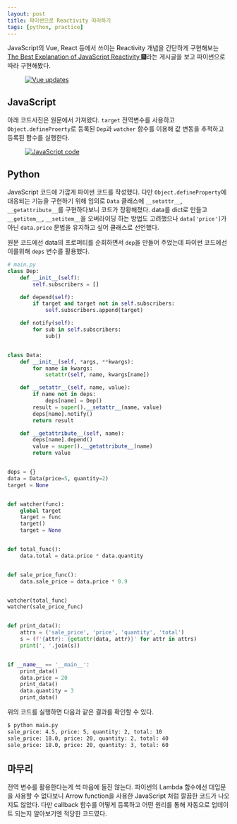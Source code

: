 ```yaml
---
layout: post
title: 파이썬으로 Reactivity 따라하기
tags: [python, practice]
---
```


JavaScript의 Vue, React 등에서 쓰이는 Reactivity 개념을 간단하게 구현해보는 [The Best Explanation of JavaScript Reactivity 🎆](https://medium.com/vue-mastery/the-best-explanation-of-javascript-reactivity-fea6112dd80d)라는 게시글을 보고 파이썬으로 따라 구현해봤다.

<figure>
  <a href="https://cdn-images-1.medium.com/max/800/1*t8enMn6h0gjY6HNKoSVC1g.jpeg">
    <img src="https://cdn-images-1.medium.com/max/800/1*t8enMn6h0gjY6HNKoSVC1g.jpeg" alt="Vue updates">
  </a>
</figure>

## JavaScript

아래 코드사진은 원문에서 가져왔다. `target` 전역변수를 사용하고 `Object.defineProerty`로 등록된 `Dep`과 `watcher` 함수를 이용해 값 변동을 추적하고 등록된 함수를 실행한다.

<figure>
  <a href="https://cdn-images-1.medium.com/max/800/1*bM-LGqWYYU3lCaazJ7cAew.png">
    <img src="https://cdn-images-1.medium.com/max/800/1*bM-LGqWYYU3lCaazJ7cAew.png" alt="JavaScript code">
  </a>
</figure>

## Python

JavaScript 코드에 가깝게 파이썬 코드를 작성했다. 다만 `Object.defineProperty`에 대응되는 기능을 구현하기 위해 임의로 `Data` 클래스에 `__setattr__`, `__getattribute__`를 구현하다보니 코드가 장황해졌다. data를 dict로 만들고 `__getitem__`, `__setitem__`을 오버라이딩 하는 방법도 고려했으나 `data['price']`가 아닌 `data.price` 문법을 유지하고 싶어 클래스로 선언했다.

원문 코드에선 data의 프로퍼티를 순회하면서 `dep`을 만들어 주었는데 파이썬 코드에선 이를위해 `deps` 변수를 활용했다.

```python
# main.py
class Dep:
    def __init__(self):
        self.subscribers = []

    def depend(self):
        if target and target not in self.subscribers:
            self.subscribers.append(target)

    def notify(self):
        for sub in self.subscribers:
            sub()


class Data:
    def __init__(self, *args, **kwargs):
        for name in kwargs:
            setattr(self, name, kwargs[name])

    def __setattr__(self, name, value):
        if name not in deps:
            deps[name] = Dep()
        result = super().__setattr__(name, value)
        deps[name].notify()
        return result

    def __getattribute__(self, name):
        deps[name].depend()
        value = super().__getattribute__(name)
        return value


deps = {}
data = Data(price=5, quantity=2)
target = None


def watcher(func):
    global target
    target = func
    target()
    target = None


def total_func():
    data.total = data.price * data.quantity


def sale_price_func():
    data.sale_price = data.price * 0.9


watcher(total_func)
watcher(sale_price_func)


def print_data():
    attrs = ('sale_price', 'price', 'quantity', 'total')
    s = (f'{attr}: {getattr(data, attr)}' for attr in attrs)
    print(', '.join(s))


if __name__ == '__main__':
    print_data()
    data.price = 20
    print_data()
    data.quantity = 3
    print_data()
```

위의 코드를 실행하면 다음과 같은 결과를 확인할 수 있다.

```bash
$ python main.py
sale_price: 4.5, price: 5, quantity: 2, total: 10
sale_price: 18.0, price: 20, quantity: 2, total: 40
sale_price: 18.0, price: 20, quantity: 3, total: 60
```

## 마무리

전역 변수를 활용한다는게 썩 마음에 들진 않는다. 파이썬의 Lambda 함수에선 대입문을 사용할 수 없다보니 Arrow function을 사용한 JavaScript 처럼 깔끔한 코드가 나오지도 않았다. 다만 callback 함수를 어떻게 등록하고 어떤 원리를 통해 자동으로 업데이트 되는지 알아보기엔 적당한 코드였다.

